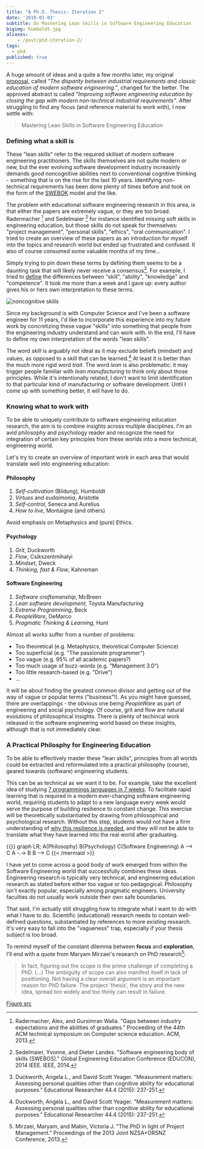 ```yaml
---
title: "A Ph.D. Thesis: Iteration 2"
date: '2019-01-03'
subtitle: On Mastering Lean Skills in Software Engineering Education
bigimg: humboldt.jpg
aliases:
    - /post/phd-iteration-2/
tags:
  - phd
published: true
---
```


A huge amount of ideas and a quite a few months later, my original [proposal](/post/phd-proposal/), called _"The disparity between industrial requirements and classic education of modern software engineering."_, changed for the better. The approved abstract is called _"Improving software engineering education by closing the gap with modern non-technical industrial requirements"_. After struggling to find any focus (and reference material to work with), I now settle with:

> Mastering Lean Skills in Software Engineering Education

### Defining what a skill is

These "lean skills" refer to the required skillset of modern software engineering practitioners. The skills themselves are not quite modern or new, but the ever evolving software development industry increasinly demands good noncognitive abilities next to conventional cognitive thinking - something that is on the rise for the last 10 years. Identifying non-technical requirements has been done plenty of times before and took on the form of the [SWEBOK](https://www.computer.org/web/swebok) model and the like. 

The problem with educational software engineering research in this area, is that either the papers are extremely vague, or they are too broad. Radermacher [^1] and Sedelmaier [^2] for instance identified missing soft skills in engineering education, but those skills do not speak for themselves: "project management", "personal skills", "ethics", "oral communication". I tried to create an overview of these papers as an introduction for myself into the topics and research world but ended up frustrated and confused. It also of course consumed some valuable months of my time...

Simply trying to pin down these terms by defining them seems to be a daunting task that will likely never receive a consensus[^3]. For example, I tried to [define](https://wgroeneveld.github.io/phd/src/definities/) the differences between "skill", "ability", "knowledge" and "competence". It took me more than a week and I gave up: every author gives his or hers own interpretation to these terms. 

![noncognitive skills](../skills.jpg "What to call 'noncognitive skills'?")

Since my background is with Computer Science and I've been a software engineer for 11 years, I'd like to incorporate this experience into my future work by concretizing these vague "skills" into something that people from the engineering industry understand and can work with. In the end, I'll have to define my own interpretation of the words "lean skills". 

The word _skill_ is arguably not ideal as it may exclude beliefs (mindset) and values, as opposed to a skill that can be learned.[^3] At least it is better than the much more rigid word _trait_. The word _lean_ is also problematic: it may trigger people familiar with _lean manufacturing_ to think only about those principles. While it's intentionally related, I don't want to limit identification to that particular kind of manufacturing or software development. Until I come up with something better, it will have to do. 

### Knowing what to work with

To be able to uniquely contribute to software engineering education research, the aim is to combine insights across multiple disciplines. I'm an avid philosophy and psychology reader and recognize the need for integration of certain key principles from these worlds into a more technical, engineering world. 

Let's try to create an overview of important work in each area that would translate well into engineering education:

#### Philosophy

1. _Self-cultivation_ (Bildung), Humboldt
2. _Virtues_ and _eudaimonia_, Aristotle
3. _Self-control_, Seneca and Aurelius
4. _How to live_, Montaigne (and others)

Avoid emphasis on Metaphysics and (pure) Ethics.

#### Psychology

1. _Grit_, Duckworth
2. _Flow_, Csikszentmihalyi
3. _Mindset_, Dweck
4. _Thinking, fast & Flow_, Kahneman

#### Software Engineering

1. _Software craftsmanship_, McBreen
2. _Lean software development_, Toyota Manufacturing
3. _Extreme Programming_, Beck
4. _PeopleWare_, DeMarco
5. _Pragmatic Thinking & Learning_, Hunt

Almost all works suffer from a number of problems:

* Too theoretical (e.g. Metaphysics, theoretical Computer Science)
* Too superficial (e.g. "The passionate programmer")
* Too vague (e.g. 95% of all academic papers?)
* Too much usage of buzz-words (e.g. "Management 3.0")
* Too little research-based (e.g. "Drive")
* ... 

It will be about finding the greatest common divisor and getting out of the way of vague or popular terms ("business"!). As you might have guessed, there are overlappings - the obvious one being _PeopleWare_ as part of engineering and social psychology. Of course, grit and flow are natural evolutions of philosophical insights. There is plenty of techincal work released in the software engineering world based on these insights, although that is not immediately clear. 

### A Practical Philosphy for Engineering Education

To be able to effectively master these "lean skills", principles from all worlds could be extracted and reformulated into a practical philosophy (course), geared towards (software) engineering students. 

This can be as technical as we want it to be. For example, take the excellent idea of studying [7 programmings languages in 7 weeks](https://pragprog.com/book/btlang/seven-languages-in-seven-weeks). To facilitate rapid learning that is required in a modern ever-changing software engineering world, requiring students to adapt to a new language every week would serve the purpose of building resilience to constant change. This exercise will be theoretically substantiated by drawing from philosophical and psychological research. Without this step, students would not have a firm understanding of [why this resilience is needed](post/teaching-philosophy-first/), and they will not be able to translate what they have learned into the real world after graduating. 

{{<mermaid>}}
graph LR;
    A(Philosophy)
    B(Psychology)
    C(Software Engineering)
    A --> C
    A -.-> B
    B --> C
{{< /mermaid >}}

I have yet to come across a good body of work emerged from within the Software Engineering world that successfully combines these ideas. Engineering research is typically very technical, and engineering education research as stated before either too vague or too pedagogical. Philosophy isn't exactly popular, especially among pragmatic engineers. University faculties do not usually work outside their own safe boundaries. 

That said, I'm actually still struggling how to integrate what I want to do with what I have to do. Scientific (educational) research needs to contain well-defined questions, substantiated by references to more existing research. It's very easy to fall into the "vagueness" trap, especially if your thesis subject is too broad. 

To remind myself of the constant dilemma between **focus** and **exploration**, I'll end with a quote from Maryam Mirzaei's research on PhD research[^4]:

> In fact, figuring out the scope is the prime challenge of completing a PhD. (...) The ambiguity of scope can also manifest itself in lack of positioning. Not having a clear overall argument is an important reason for PhD failure. The project 'thesis', the story and the new idea, spread too widely and too thinly can result in failure. 

[Figure src](https://www.npr.org/sections/ed/2015/05/28/404684712/non-academic-skills-are-key-to-success-but-what-should-we-call-them?t=1540302642056)

[^1]: Radermacher, Alex, and Gursimran Walia. "Gaps between industry expectations and the abilities of graduates." Proceeding of the 44th ACM technical symposium on Computer science education. ACM, 2013.
[^2]: Sedelmaier, Yvonne, and Dieter Landes. "Software engineering body of skills (SWEBOS)." Global Engineering Education Conference (EDUCON), 2014 IEEE. IEEE, 2014.
[^3]: Duckworth, Angela L., and David Scott Yeager. "Measurement matters: Assessing personal qualities other than cognitive ability for educational purposes." Educational Researcher 44.4 (2015): 237-251.
[^4]: Mirzaei, Maryam, and Mabin, Victoria J. "The PhD in light of Project Management." Proceedings of the 2013 Joint NZSA+ORSNZ Conference, 2013. 